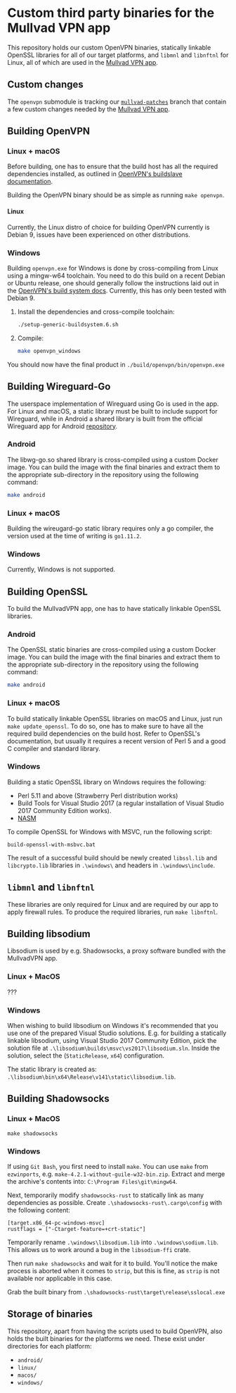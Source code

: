 # Custom third party binaries for the Mullvad VPN app
This repository holds our custom OpenVPN binaries, statically linkable OpenSSL
libraries for all of our target platforms, and `libmnl` and `libnftnl` for
Linux, all of which are used in the [Mullvad VPN app].


## Custom changes

The `openvpn` submodule is tracking our [`mullvad-patches`] branch that contain a few custom
changes needed by the [Mullvad VPN app].

## Building OpenVPN

### Linux + macOS
Before building, one has to ensure that the build host has all the required
dependencies installed, as outlined in [OpenVPN's buildslave documentation].

Building the OpenVPN binary should be as simple as running `make openvpn`.


#### Linux
Currently, the Linux distro of choice for building OpenVPN currently is Debian
9, issues have been experienced on other distributions.


### Windows
Building `openvpn.exe` for Windows is done by cross-compiling from Linux using
a mingw-w64 toolchain. You need to do this build on a recent Debian or Ubuntu
release, one should generally follow the instructions laid out in the
[OpenVPN's build system docs]. Currently, this has only been tested with Debian 9.


1. Install the dependencies and cross-compile toolchain:
   ```bash
   ./setup-generic-buildsystem.6.sh
   ```

1. Compile:
   ```bash
   make openvpn_windows
   ```

You should now have the final product in `./build/openvpn/bin/openvpn.exe`

## Building Wireguard-Go
The userspace implementation of Wireguard using Go is used in the app. For Linux and macOS, a static
library must be built to include support for Wireguard, while in Android a shared library is built
from the official Wireguard app for Android [repository][wireguard-android].

[wireguard-android]: https://github.com/WireGuard/wireguard-android/

### Android
The libwg-go.so shared library is cross-compiled using a custom Docker image. You can build the
image with the final binaries and extract them to the appropriate sub-directory in the repository
using the following command:

```bash
make android
```

### Linux + macOS
Building the wireugard-go static library requires only a go compiler, the
version used at the time of writing is `go1.11.2`.

### Windows
Currently, Windows is not supported.

## Building OpenSSL
To build the MullvadVPN app, one has to have statically linkable OpenSSL libraries.

### Android
The OpenSSL static binaries are cross-compiled using a custom Docker image. You can build the image
with the final binaries and extract them to the appropriate sub-directory in the repository using
the following command:

```bash
make android
```

### Linux + macOS
To build statically linkable OpenSSL libraries on macOS and Linux, just run
`make update_openssl`. To do so, one has to make sure to have all the required
build dependencies on the build host. Refer to OpenSSL's documentation, but
usually it requires a recent version of Perl 5 and a good C compiler and
standard library.


### Windows
Building a static OpenSSL library on Windows requires the following:
- Perl 5.11 and above (Strawberry Perl distribution works)
- Build Tools for Visual Studio 2017 (a regular installation of Visual Studio
2017 Community Edition works).
- [NASM](https://www.nasm.us/)

To compile OpenSSL for Windows with MSVC, run the following script:
```
build-openssl-with-msbvc.bat
```
The result of a successful build should be newly created `libssl.lib` and
`libcrypto.lib` libraries in `.\windows\` and headers in
`.\windows\include`.

## `libmnl` and `libnftnl`
These libraries are only required for Linux and are required by our app to
apply firewall rules. To produce the required libraries, run `make libnftnl`.

## Building libsodium
Libsodium is used by e.g. Shadowsocks, a proxy software bundled with the MullvadVPN app.

### Linux + MacOS
???

### Windows
When wishing to build libsodium on Windows it's recommended that you use one of the prepared
Visual Studio solutions. E.g. for building a statically linkable libsodium, using Visual Studio 2017
Community Edition, pick the solution file at `.\libsodium\builds\msvc\vs2017\libsodium.sln`.
Inside the solution, select the (`StaticRelease`, `x64`) configuration.

The static library is created as: `.\libsodium\bin\x64\Release\v141\static\libsodium.lib`.

## Building Shadowsocks

### Linux + MacOS
`make shadowsocks`

### Windows
If using `Git Bash`, you first need to install `make`. You can use `make` from `ezwinports`,
e.g. `make-4.2.1-without-guile-w32-bin.zip`. Extract and merge the archive's contents into:
`C:\Program Files\git\mingw64`.

Next, temporarily modify `shadowsocks-rust` to statically link as many dependencies as possible.
Create `.\shadowsocks-rust\.cargo\config` with the following content:

```
[target.x86_64-pc-windows-msvc]
rustflags = ["-Ctarget-feature=+crt-static"]
```

Temporarily rename `.\windows\libsodium.lib` into `.\windows\sodium.lib`. This allows us to
work around a bug in the `libsodium-ffi` crate.

Then run `make shadowsocks` and wait for it to build. You'll notice the make process is aborted
when it comes to `strip`, but this is fine, as `strip` is not available nor applicable in this case.

Grab the built binary from `.\shadowsocks-rust\target\release\sslocal.exe`

## Storage of binaries

This repository, apart from having the scripts used to build OpenVPN, also holds the built binaries
for the platforms we need. These exist under directories for each platform:
* `android/`
* `linux/`
* `macos/`
* `windows/`


[Mullvad VPN app]: https://github.com/mullvad/mullvadvpn-app
[`mullvad-patches`]: https://github.com/mullvad/openvpn/tree/mullvad-patches
[OpenVPN's build system docs]: https://community.openvpn.net/openvpn/wiki/SettingUpGenericBuildsystem
[OpenVPN's buildslave documentation]: https://community.openvpn.net/openvpn/wiki/SettingUpBuildslave
